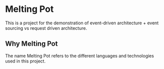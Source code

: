 # Melting Pot

This is a project for the demonstration of event-driven architecture + event sourcing vs request driven architecture.

## Why Melting Pot

The name Melting Pot refers to the different languages and technologies used in this project.
